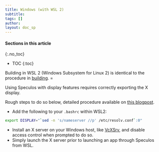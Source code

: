 ```yaml
---
title: Windows (with WSL 2)
subtitle:
tags: []
author:
layout: doc_sp
---
```


#### Sections in this article
{:.no_toc}
* TOC
{:toc}

Building in WSL 2 (Windows Subsystem for Linux 2) is identical to the procedure in [building](https:i_build/). =

Using Speculos with display features requires correctly exporting the X display.

Rough steps to do so below, detailed procedure available on [this blogpost](https://techcommunity.microsoft.com/t5/windows-dev-appconsult/running-wsl-gui-apps-on-windows-10/ba-p/1493242).

- Add the following to your `.bashrc` within WSL2:

```sh
export DISPLAY="`sed -n 's/nameserver //p' /etc/resolv.conf`:0"
```

- Install an X server on your Windows host, like [VcXSrv](https://sourceforge.net/projects/vcxsrv/), and disable access control when prompted to do so.
- Simply launch the X server prior to launching an app through Speculos from WSL.
